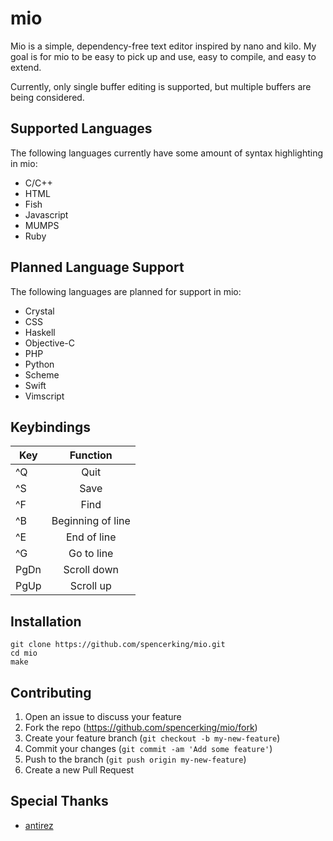 # mio

Mio is a simple, dependency-free text editor inspired by nano and kilo. My goal is for mio to be easy to pick up and use, easy to compile, and easy to extend.

Currently, only single buffer editing is supported, but multiple buffers are being considered.

## Supported Languages

The following languages currently have some amount of syntax highlighting in mio:
* C/C++
* HTML
* Fish
* Javascript
* MUMPS
* Ruby

## Planned Language Support

The following languages are planned for support in mio:
* Crystal
* CSS
* Haskell
* Objective-C
* PHP
* Python
* Scheme
* Swift
* Vimscript

## Keybindings
| Key           | Function          |
| ------------- |:-----------------:|
| ^Q            | Quit              |
| ^S            | Save              |
| ^F            | Find              |
| ^B            | Beginning of line |
| ^E            | End of line       |
| ^G            | Go to line        |
| PgDn          | Scroll down       |
| PgUp          | Scroll up         |

## Installation
```
git clone https://github.com/spencerking/mio.git
cd mio
make
```

## Contributing
1. Open an issue to discuss your feature
2. Fork the repo (<https://github.com/spencerking/mio/fork>)
3. Create your feature branch (`git checkout -b my-new-feature`)
4. Commit your changes (`git commit -am 'Add some feature'`)
5. Push to the branch (`git push origin my-new-feature`)
6. Create a new Pull Request

## Special Thanks
* [antirez](https://github.com/antirez)
